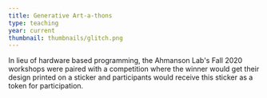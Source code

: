 ```yaml
---
title: Generative Art-a-thons
type: teaching
year: current
thumbnail: thumbnails/glitch.png
---
```

In lieu of hardware based programming, the Ahmanson Lab's Fall 2020 workshops were paired with a competition where the winner would get their design printed on a sticker and participants would receive this sticker as a token for participation. 